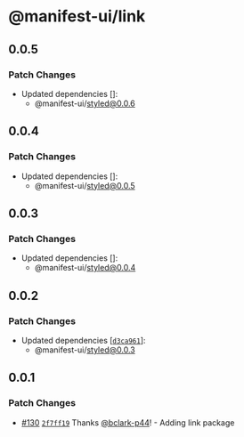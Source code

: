 # @manifest-ui/link

## 0.0.5

### Patch Changes

- Updated dependencies []:
  - @manifest-ui/styled@0.0.6

## 0.0.4

### Patch Changes

- Updated dependencies []:
  - @manifest-ui/styled@0.0.5

## 0.0.3

### Patch Changes

- Updated dependencies []:
  - @manifest-ui/styled@0.0.4

## 0.0.2

### Patch Changes

- Updated dependencies [[`d3ca961`](https://github.com/project44/manifest-ui/commit/d3ca961f66d0d696b332ea688d98fac2fdf025e5)]:
  - @manifest-ui/styled@0.0.3

## 0.0.1

### Patch Changes

- [#130](https://github.com/project44/manifest-ui/pull/130) [`2f7ff19`](https://github.com/project44/manifest-ui/commit/2f7ff19d308dc4a66425076a7fa6309f716755ad) Thanks [@bclark-p44](https://github.com/bclark-p44)! - Adding link package
